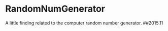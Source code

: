 # RandomNumGenerator
A little finding related to the computer random number generator.
                          ##2015.11
